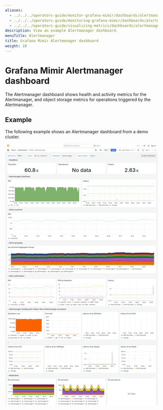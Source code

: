 ```yaml
---
aliases:
  - ../../../operators-guide/monitor-grafana-mimir/dashboards/alertmanager/
  - ../../../operators-guide/monitoring-grafana-mimir/dashboards/alertmanager/
  - ../../../operators-guide/visualizing-metrics/dashboards/alertmanager/
description: View an example Alertmanager dashboard.
menuTitle: Alertmanager
title: Grafana Mimir Alertmanager dashboard
weight: 10
---
```


<!-- Note: This topic is mounted in the GEM documentation. Ensure that all updates are also applicable to GEM. -->

# Grafana Mimir Alertmanager dashboard

The Alertmanager dashboard shows health and activity metrics for the Alertmanager, and object storage metrics for operations triggered by the Alertmanager.

## Example

The following example shows an Alertmanager dashboard from a demo cluster.

![Grafana Mimir Alertmanager dashboard](mimir-alertmanager.png)
